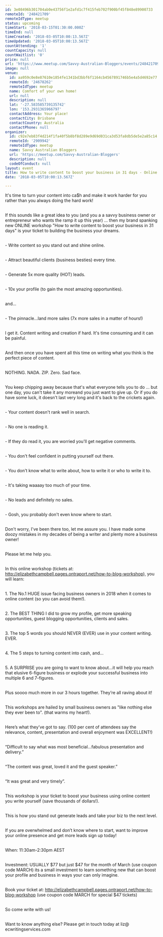 ```yaml
---
id: 3e08496b301704ab0e43756f1e2afd1c7f415feb702f900bf45f848e89900733
remoteId: '248421709'
remoteIdType: meetup
status: upcoming
timeStart: '2018-03-15T01:30:00.000Z'
timeEnd: null
timeCreated: '2018-03-05T10:00:13.567Z'
timeUpdated: '2018-03-05T10:00:13.567Z'
countAttending: '1'
countCapacity: null
countWaitlist: '0'
price: null
url: 'https://www.meetup.com/Savvy-Australian-Bloggers/events/248421709/'
image: null
venue:
  id: aa959c0e8e87610e1854fe1341bd3bbf6f1164cb4567891746b5e4a5d4692e77
  remoteId: '24678262'
  remoteIdType: meetup
  name: Comfort of your own home!
  url: null
  description: null
  lat: '-27.583585739135742'
  lon: '153.2931365966797'
  contactAddress: Your place!
  contactCity: Brisbane
  contactCountry: Australia
  contactPhone: null
organizer:
  id: c92e7eb83f4d214f1fa40f5b8bf8d289e9d69d031ca3d53fa8db5de5e2a85c14
  remoteId: '2909942'
  remoteIdType: meetup
  name: Savvy Australian Bloggers
  url: 'https://meetup.com/Savvy-Australian-Bloggers'
  description: null
  codeOfConduct: null
layout: event
title: How to write content to boost your business in 31 days - Online Workshop
date: '2018-03-05T10:00:13.567Z'

---
```

<p>It's time to turn your content into ca$h and make it work harder for you rather than you always doing the hard work!</p> <p><br/>If this sounds like a great idea to you (and you a a savvy business owner or entrepreneur who wants the ramp it up this year) ... then my brand spanking new ONLINE workshop "How to write content to boost your business in 31 days" is your ticket to building the business your dreams.</p> <p><br/>- Write content so you stand out and shine online.</p> <p><br/>- Attract beautiful clients (business besties) every time.</p> <p><br/>- Generate 5x more quality (HOT) leads.</p> <p><br/>- 10x your profile (to gain the most amazing opportunities).</p> <p><br/>and...</p> <p><br/>- The pinnacle...land more sales (7x more sales in a matter of hours!)</p> <p><br/>I get it. Content writing and creation if hard. It's time consuming and it can be painful.</p> <p><br/>And then once you have spent all this time on writing what you think is the perfect piece of content.</p> <p><br/>NOTHING. NADA. ZIP. Zero. Sad face.</p> <p><br/>You keep chipping away because that's what everyone tells you to do ... but one day, you can't take it any moreand you just want to give up. Or if you do have some luck, it doesn't last very long and it's back to the crickets again.</p> <p><br/>- Your content doesn't rank well in search.</p> <p><br/>- No one is reading it.</p> <p><br/>- If they do read it, you are worried you'll get negative comments.</p> <p><br/>- You don't feel confident in putting yourself out there.</p> <p><br/>- You don't know what to write about, how to write it or who to write it to.</p> <p><br/>- It's taking waaaay too much of your time.</p> <p><br/>- No leads and definitely no sales.</p> <p><br/>- Gosh, you probably don't even know where to start.</p> <p><br/>Don't worry, I've been there too, let me assure you. I have made some doozy mistakes in my decades of being a writer and plenty more a business owner!</p> <p><br/>Please let me help you.</p> <p><br/>In this online workshop (tickets at: <a href="http://elizabethcampbell.pages.ontraport.net/how-to-blog-workshop" class="linkified">http://elizabethcampbell.pages.ontraport.net/how-to-blog-workshop</a>), you will learn:</p> <p><br/>1. The No.1 HUGE issue facing business owners in 2018 when it comes to online content (so you can avoid them!).</p> <p><br/>2. The BEST THING I did to grow my profile, get more speaking opportunities, guest blogging opportunities, clients and sales.</p> <p><br/>3. The top 5 words you should NEVER (EVER) use in your content writing. EVER.</p> <p><br/>4. The 5 steps to turning content into cash, and...</p> <p><br/>5. A SURPRISE you are going to want to know about...it will help you reach that elusive 6-figure business or explode your successful business into multiple 6 and 7-figures.</p> <p><br/>Plus soooo much more in our 3 hours together. They’re all raving about it!</p> <p><br/>This workshops are hailed by small business owners as "like nothing else they ever been to". (that warms my heart!).</p> <p><br/>Here’s what they’ve got to say. (100 per cent of attendees say the relevance, content, presentation and overall enjoyment was EXCELLENT!)</p> <p><br/>“Difficult to say what was most beneficial…fabulous presentation and delivery.”</p> <p><br/>“The content was great, loved it and the guest speaker.”</p> <p><br/>“It was great and very timely”.</p> <p><br/>This workshop is your ticket to boost your business using online content you write yourself (save thousands of dollars!).</p> <p><br/>This is how you stand out generate leads and take your biz to the next level.</p> <p><br/>If you are overwhelmed and don’t know where to start, want to improve your online presence and get more leads sign up today!</p> <p><br/>When: 11:30am-2:30pm AEST</p> <p><br/>Investment: USUALLY $77 but just $47 for the month of March (use coupon code MARCH) its a small investment to learn something new that can boost your profile and business in ways your can only imagine.</p> <p><br/>Book your ticket at: <a href="http://elizabethcampbell.pages.ontraport.net/how-to-blog-workshop" class="linkified">http://elizabethcampbell.pages.ontraport.net/how-to-blog-workshop</a> (use coupon code MARCH for special $47 tickets)</p> <p><br/>So come write with us!</p> <p><br/>Want to know anything else? Please get in touch today at liz@ ecwritingservices.com</p>
